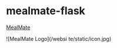# mealmate-flask
[MealMate](https://mealmate-flask.herokuapp.com/)

![MealMate Logo](/websi te/static/icon.jpg)

